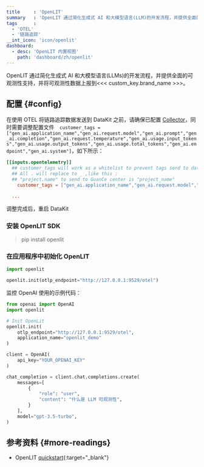 ```yaml
---
title     : 'OpenLIT'
summary   : 'OpenLIT 通过简化生成式 AI 和大模型语言(LLM)的开发流程，并提供全面的可观测性支持，并将可观测性数据上报到<<< custom_key.brand_name >>>'
tags      :
  - 'OTEL'
  - '链路追踪'
__int_icon: 'icon/openlit'
dashboard:
  - desc: 'OpenLIT 内置视图'
    path: 'dashboard/zh/openlit'
---
```


OpenLIT 通过简化生成式 AI 和大模型语言(LLMs)的开发流程，并提供全面的可观测性支持，并将可观测性数据上报到<<< custom_key.brand_name >>>。

## 配置 {#config}
<!-- markdownlint-disable MD038 -->
在使用 OTEL 将链路追踪数据发送到 DataKit 之前，请确保已配置 [Collector](opentelemetry.md)，同时需要调整配置文件`  customer_tags = ["gen_ai.application_name","gen_ai.request.model","gen_ai.prompt","gen_ai.completion","gen_ai.request.temperature","gen_ai.usage.input_tokens","gen_ai.usage.output_tokens","gen_ai.usage.total_tokens","gen_ai.endpoint","gen_ai.system"]`，如下所示：
<!-- markdownlint-enable -->

```toml
[[inputs.opentelemetry]]
  ## customer_tags will work as a whitelist to prevent tags send to data center.
  ## All . will replace to _ ,like this :
  ## "project.name" to send to GuanCe center is "project_name"
    customer_tags = ["gen_ai.application_name","gen_ai.request.model","gen_ai.prompt","gen_ai.completion","gen_ai.request.temperature","gen_ai.usage.input_tokens","gen_ai.usage.output_tokens","gen_ai.usage.total_tokens","gen_ai.endpoint","gen_ai.system"]

  ...
```

调整完成后，重启 DataKit


### 安装 OpenLIT SDK

> pip install openlit

### 在应用程序中初始化 OpenLIT

```python
import openlit

openlit.init(otlp_endpoint="http://127.0.0.1:9529/otel")

```

监控 OpenAI 使用的示例代码：

```python
from openai import OpenAI
import openlit

# Init OpenLit
openlit.init(
    otlp_endpoint="http://127.0.0.1:9529/otel",
    application_name="openlit_demo"
)

client = OpenAI(
    api_key="YOUR_OPENAI_KEY"
)

chat_completion = client.chat.completions.create(
    messages=[
        {
            "role": "user",
            "content": "什么是 LLM 可观测性",
        }
    ],
    model="gpt-3.5-turbo",
)

```

## 参考资料 {#more-readings}

- OpenLIT [quickstart](https://docs.openlit.io/latest/quickstart){:target="_blank"}
